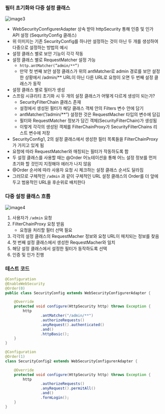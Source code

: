### 필터 초기화와 다중 설정 클래스

![image3](https://github.com/user-attachments/assets/2184fbc9-8750-4596-adc9-ad849fea5d2a)

- WebSecurityConfigurerAdapter 상속 받아 httpSecurity 통해 인증 및 인가 API 설정 (SequrityConfig 클래스)
- 위 이미지는 기존 SecurityConfig를 하나만 설정하는 것이 아닌 두 개를 생성하여 다중으로 설정하는 방법의 예시
- 설정 클래스 별로 보안 기능이 각각 작동
- 설정 클래스 별로 RequestMatcher 설정 가능
    - `http.antMatcher(”admin/**”)`
    - 만약 첫 번째 보안 설정 클래스가 위의 antMatcher로 admin 경로를 보안 설정한 상황에서 /admin/** URL이 아닌 다른 URL로 요청이 오면 두 번째 설정 클래스가 동작
- 설정 클래스 별로 필터가 생성
- 스프링 시큐리티 초기화 시 두 개의 설정 클래스가 어떻게 다르게 생성이 되는가?
    - SecurityFilterChain 클래스 존재
    - 설정에서 생성된 필터가  해당 클래스 객체 안의 Filters 변수 안에 담기
    - antMatcher(”/admin/**”) 설정한 것은 RequestMacher 타입의 변수에 담김
    - 필터와 RequestMatcher 정보가 담긴 객체(SecurityFilterChain)가 생성됨
    - 이렇게 각각의 생성된 객체를 FilterChainProxy가 SecurityFilterChains 리스트 변수에 저장
- SecurityConfig1, 2의 설정 클래스에서 생성한 필터 목록들을 FilterChainProxy가 가지고 있게 됨
- 요청에 따라 RequestMatcher와 매칭되는 필터가 작동하도록 함
- 두 설정 클래스를 사용할 때는 @Order 어노테이션을 통해 어느 설정 정보를 먼저 초기화 할 것인지 지정해야 에러가 나지 않음
- @Order 순서에 따라 사용자 요청 시 체크하는 설정 클래스 순서도 달라짐
- 그러므로 구체적인 `/admin` 과 같이 구체적인 URL 설정 클래스의 Order를 더 앞에 두고 범용적인 URL을 후순위로 배치한다

### 다중 설정 클래스 흐름

![image4](https://github.com/user-attachments/assets/acc98afd-ad3a-4e94-8175-db3b114a6b02)

1. 사용자가 `/admin` 요청
2. FilterChainProxy 요청 받음
    - 요청을 처리할 필터 선택 필요
3. 각각의 설정 클래스의 RequestMacher 정보와 요청 URL이 매치되는 정보를 찾음
4. 첫 번째 설정 클래스에서 생성한 RequestMacher와 일치
5. 해당 설정 클래스에서 설정한 필터가 동작하도록 선택
6. 인증 및 인가 진행

### 테스트 코드

```java
@Configuration
@EnableWebSecurity
@Order(0)
public class SecurityConfig extends WebSecurityConfigurerAdapter {

    @Override
    protected void configure(HttpSecurity http) throws Exception {
        http
                .antMatcher("/admin/**")
                .authorizeRequests()
                .anyRequest().authenticated()
                .and()
                .httpBasic();
    }
}

@Configuration
@Order(1)
class SecurityConfig2 extends WebSecurityConfigurerAdapter {

    @Override
    protected void configure(HttpSecurity http) throws Exception {
        http
                .authorizeRequests()
                .anyRequest().permitAll()
                .and()
                .formLogin();
    }
}
```

